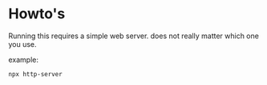# Howto's
Running this requires a simple web server.
does not really matter which one you use.

example:
```
npx http-server
```
